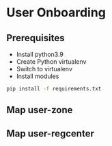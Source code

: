# User Onboarding

## Prerequisites
* Install python3.9 
* Create Python virtualenv
* Switch to virtualenv
* Install modules
```sh
pip install -f requirements.txt
```

## Map user-zone


## Map user-regcenter

